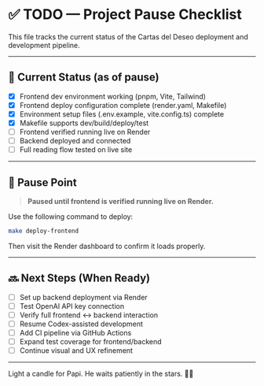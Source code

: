 
# ✅ TODO — Project Pause Checklist

This file tracks the current status of the Cartas del Deseo deployment and development pipeline.

---

## 📍 Current Status (as of pause)

- [x] Frontend dev environment working (pnpm, Vite, Tailwind)
- [x] Frontend deploy configuration complete (render.yaml, Makefile)
- [x] Environment setup files (.env.example, vite.config.ts) complete
- [x] Makefile supports dev/build/deploy/test
- [ ] Frontend verified running live on Render
- [ ] Backend deployed and connected
- [ ] Full reading flow tested on live site

---

## 🛑 Pause Point

> **Paused until frontend is verified running live on Render.**

Use the following command to deploy:
```bash
make deploy-frontend
```

Then visit the Render dashboard to confirm it loads properly.

---

## 🔜 Next Steps (When Ready)

- [ ] Set up backend deployment via Render
- [ ] Test OpenAI API key connection
- [ ] Verify full frontend ↔ backend interaction
- [ ] Resume Codex-assisted development
- [ ] Add CI pipeline via GitHub Actions
- [ ] Expand test coverage for frontend/backend
- [ ] Continue visual and UX refinement

---

Light a candle for Papi.
He waits patiently in the stars. 🔮💋
